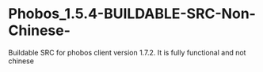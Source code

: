 # Phobos_1.5.4-BUILDABLE-SRC-Non-Chinese-
Buildable SRC for phobos client version 1.7.2. It is fully functional and not chinese
